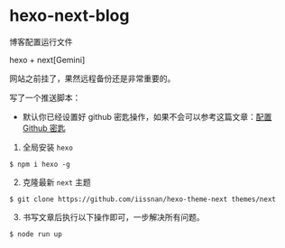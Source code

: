 # hexo-next-blog

博客配置运行文件

hexo + next[Gemini]

网站之前挂了，果然远程备份还是非常重要的。

写了一个推送脚本：

* 默认你已经设置好 github 密匙操作，如果不会可以参考这篇文章：[配置 Github 密匙](https://feke9432.github.io/2018/04/13/2018-04-13-git-ssh/)

1. 全局安装 `hexo` 

```
$ npm i hexo -g
```

2. 克隆最新 `next` 主题

```
$ git clone https://github.com/iissnan/hexo-theme-next themes/next
```

3. 书写文章后执行以下操作即可，一步解决所有问题。

```
$ node run up 
```